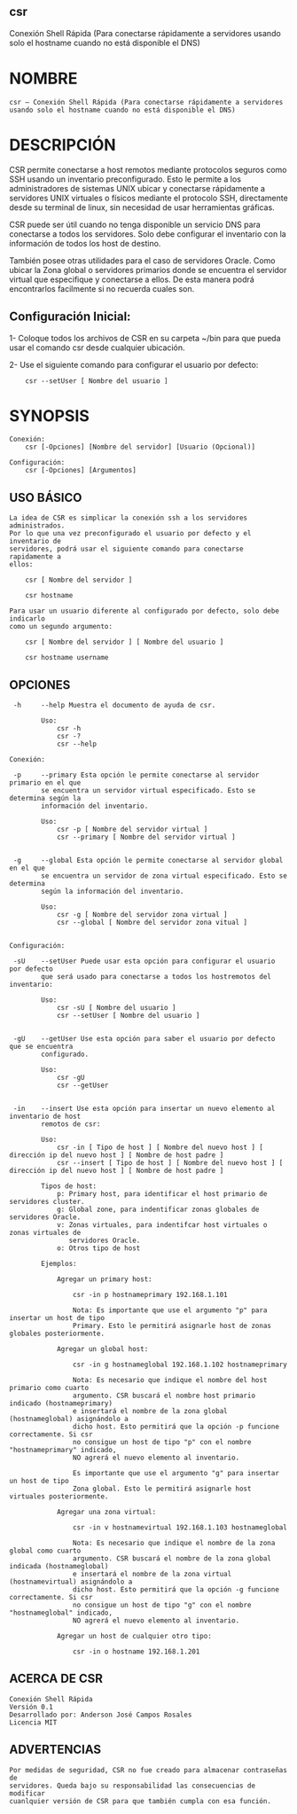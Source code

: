 ## csr
Conexión Shell Rápida (Para conectarse rápidamente a servidores usando solo el hostname cuando no está disponible el DNS)


# NOMBRE

    csr — Conexión Shell Rápida (Para conectarse rápidamente a servidores usando solo el hostname cuando no está disponible el DNS)

# DESCRIPCIÓN
CSR permite conectarse a host remotos mediante protocolos seguros como SSH usando un inventario preconfigurado. Esto le permite a los administradores de sistemas UNIX ubicar y conectarse rápidamente a servidores UNIX virtuales o físicos mediante el protocolo SSH, directamente desde su terminal de linux, sin necesidad de usar herramientas gráficas.  

CSR puede ser útil cuando no tenga disponible un servicio DNS para conectarse a todos los servidores. Solo debe configurar el inventario con la información de todos los host de destino.

También posee otras utilidades para el caso de servidores Oracle. Como ubicar la Zona global o servidores primarios donde se encuentra el servidor virtual que especifique y conectarse a ellos. De esta manera podrá encontrarlos facilmente si no recuerda cuales son.

Configuración Inicial:
----------------------

1- Coloque todos los archivos de CSR en su carpeta ~/bin para que pueda usar el comando csr desde cualquier ubicación.

2- Use el siguiente comando para configurar el usuario por defecto: 
```shell
    csr --setUser [ Nombre del usuario ]
```



# SYNOPSIS

    Conexión:
        csr [-Opciones] [Nombre del servidor] [Usuario (Opcional)]

    Configuración:
        csr [-Opciones] [Argumentos]



## USO BÁSICO

    La idea de CSR es simplicar la conexión ssh a los servidores administrados.
    Por lo que una vez preconfigurado el usuario por defecto y el inventario de
    servidores, podrá usar el siguiente comando para conectarse rapidamente a 
    ellos:

        csr [ Nombre del servidor ]

        csr hostname

    Para usar un usuario diferente al configurado por defecto, solo debe indicarlo
    como un segundo argumento:

        csr [ Nombre del servidor ] [ Nombre del usuario ]

        csr hostname username


## OPCIONES
    
     -h     --help Muestra el documento de ayuda de csr.

            Uso:
                csr -h
                csr -?
                csr --help

    Conexión:

     -p     --primary Esta opción le permite conectarse al servidor primario en el que 
            se encuentra un servidor virtual especificado. Esto se determina según la 
            información del inventario.

            Uso: 
                csr -p [ Nombre del servidor virtual ]
                csr --primary [ Nombre del servidor virtual ]


     -g     --global Esta opción le permite conectarse al servidor global en el que 
            se encuentra un servidor de zona virtual especificado. Esto se determina 
            según la información del inventario.

            Uso: 
                csr -g [ Nombre del servidor zona virtual ]
                csr --global [ Nombre del servidor zona vitual ]


    Configuración:

     -sU    --setUser Puede usar esta opción para configurar el usuario por defecto
            que será usado para conectarse a todos los hostremotos del inventario:

            Uso:
                csr -sU [ Nombre del usuario ]
                csr --setUser [ Nombre del usuario ]


     -gU    --getUser Use esta opción para saber el usuario por defecto que se encuentra
            configurado.

            Uso:
                csr -gU
                csr --getUser


     -in    --insert Use esta opción para insertar un nuevo elemento al inventario de host 
            remotos de csr:

            Uso:
                csr -in [ Tipo de host ] [ Nombre del nuevo host ] [ dirección ip del nuevo host ] [ Nombre de host padre ]
                csr --insert [ Tipo de host ] [ Nombre del nuevo host ] [ dirección ip del nuevo host ] [ Nombre de host padre ]

            Tipos de host:
                p: Primary host, para identificar el host primario de servidores cluster.
                g: Global zone, para indentificar zonas globales de servidores Oracle.
                v: Zonas virtuales, para indentifcar host virtuales o zonas virtuales de
                   servidores Oracle.
                o: Otros tipo de host

            Ejemplos:

                Agregar un primary host:

                    csr -in p hostnameprimary 192.168.1.101

                    Nota: Es importante que use el argumento "p" para insertar un host de tipo
                    Primary. Esto le permitirá asignarle host de zonas globales posteriormente.

                Agregar un global host:

                    csr -in g hostnameglobal 192.168.1.102 hostnameprimary

                    Nota: Es necesario que indique el nombre del host primario como cuarto 
                    argumento. CSR buscará el nombre host primario indicado (hostnameprimary) 
                    e insertará el nombre de la zona global (hostnameglobal) asignándolo a 
                    dicho host. Esto permitirá que la opción -p funcione correctamente. Si csr 
                    no consigue un host de tipo "p" con el nombre "hostnameprimary" indicado, 
                    NO agrerá el nuevo elemento al inventario.

                    Es importante que use el argumento "g" para insertar un host de tipo
                    Zona global. Esto le permitirá asignarle host virtuales posteriormente.

                Agregar una zona virtual:

                    csr -in v hostnamevirtual 192.168.1.103 hostnameglobal

                    Nota: Es necesario que indique el nombre de la zona global como cuarto 
                    argumento. CSR buscará el nombre de la zona global indicada (hostnameglobal) 
                    e insertará el nombre de la zona virtual (hostnamevirtual) asignándolo a 
                    dicho host. Esto permitirá que la opción -g funcione correctamente. Si csr 
                    no consigue un host de tipo "g" con el nombre "hostnameglobal" indicado, 
                    NO agrerá el nuevo elemento al inventario.

                Agregar un host de cualquier otro tipo:

                    csr -in o hostname 192.168.1.201



## ACERCA DE CSR

    Conexión Shell Rápida
    Versión 0.1
    Desarrollado por: Anderson José Campos Rosales
    Licencia MIT

## ADVERTENCIAS
    
    Por medidas de seguridad, CSR no fue creado para almacenar contraseñas de 
    servidores. Queda bajo su responsabilidad las consecuencias de modificar 
    cuanlquier versión de CSR para que también cumpla con esa función.

